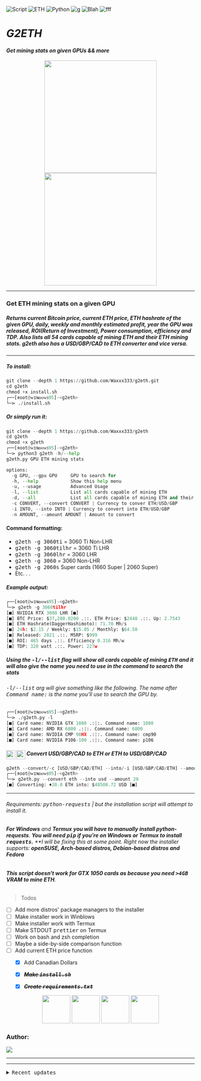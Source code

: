![Script](https://img.shields.io/badge/WaXxX-G2ETH-BF5B16?style=plastic&logo=Ethereum)
![ETH](https://img.shields.io/badge/Ethereum-3C3C3D?style=plastic&logo=Ethereum&logoColor=orange)
![Python](https://img.shields.io/badge/Python-FFD43B?style=plastic&logo=python&logoColor=darkgreen)
![g](https://img.shields.io/badge/GitHub-%2312100E.svg?&style=plastic&logo=Github&logoColor=BF5B16&?labelColor=BF5B16)
![Blah](https://img.shields.io/badge/Python3-RE-7A297B?style=plastic&logo=Python)
![fff](https://img.shields.io/badge/Python3-Requests-7A297B?style=plastic&logo=Python)


# ***G2ETH***
#### ***Get mining stats on given GPUs && more***
<p align="center">
  <img width="300" height="300" src="https://raw.githubusercontent.com/simple-icons/simple-icons/develop/icons/python.svg">
  <img width="300" height="300" src="https://imgur.com/KHidht1.png">
</p>
<!--
<p align="center">
  <img src="https://imgur.com/5KxT8pi.png" width="600" height="500">
</p><hr>-->
<hr>

### Get ETH mining stats on a given GPU
##### **Returns current Bitcoin price, current ***ETH*** price, ***ETH*** hashrate of the given GPU, daily, weekly and monthly estimated profit, year the GPU was released, ROI(Return of Investment), Power consumption, efficiency and TDP. Also lists all 54 cards capable of mining ***ETH*** and their ***ETH*** mining stats.** ***g2eth*** also has a USD/GBP/CAD to ETH converter and vice versa.
<hr>

##### To install:
```python
git clone --depth 1 https://github.com/Waxxx333/g2eth.git
cd g2eth
chmod +x install.sh
┌──[яoot@ᴡɪɴᴅᴏᴡꜱ95]-<g2eth>
└─⋗ ./install.sh
```
##### Or simply run it:
```python
git clone --depth 1 https://github.com/Waxxx333/g2eth
cd g2eth
chmod +x g2eth
┌──[яoot@ᴡɪɴᴅᴏᴡꜱ95]-<g2eth>
└─⋗ python3 g2eth -h/--help
g2eth.py GPU ETH mining stats

options:
  -g GPU, --gpu GPU     GPU to search for
  -h, --help            Show this help menu
  -u, --usage           Advanced Usage
  -l, --list            List all cards capable of mining ETH
  -d, --all             List all cards capable of mining ETH and their stats
  -c CONVERT, --convert CONVERT | Currency to conver ETH/USD/GBP
  -i INTO, --into INTO | Currency to convert into ETH/USD/GBP
  -n AMOUNT, --amount AMOUNT | Amount to convert
```
#### Command formatting: 
 - <kbd>g2eth -g 3060ti</kbd> = 3060 Ti Non-LHR
 - <kbd>g2eth -g 3060tilhr</kbd> = 3060 Ti LHR 
 - <kbd>g2eth -g 3060lhr</kbd> = 3060 LHR 
 - <kbd>g2eth -g 3060</kbd> = 3060 Non-LHR 
 - <kbd>g2eth -g 2060s</kbd> Super cards (1660 Super | 2060 Super) 
 - Etc. . .

##### Example output:
```python
┌──[яoot@ᴡɪɴᴅᴏᴡꜱ95]-<g2eth>
└─⋗ g2eth -g 3060tilhr
[■] NVIDIA RTX 3080 LHR [■]
[■] BTC Price: $37,280.0200 .::. ETH Price: $2448 .::. Up: 2.7543
[■] ETH Hashrate(DaggerHashimoto): 71.70 Mh/s
[■] 24h: $2.15 / Weekly: $15.05 / Monthly: $64.50
[■] Released: 2021 .::. MSRP: $999
[■] ROI: 465 days .::. Efficiency 0.316 Mh/w
[■] TDP: 320 watt .::. Power: 227w
``` 
 ##### ***Using the*** <kbd>-l/--list</kbd> ***flag will show all cards capable of mining <kbd>ETH</kbd> and it will also give the name you need to use in the command to search the stats***
###### <kbd>-l/--list</kbd> arg will give something like the following. The name after <kbd>Command name:</kbd> is the name you'll use to search the GPU by.
```python
┌──[яoot@ᴡɪɴᴅᴏᴡꜱ95]-<g2eth>
└─⋗ ./g2eth.py -l
[■] Card name: NVIDIA GTX 1080 .:|:. Command name: 1080
[■] Card name: AMD RX 6800 .:|:. Command name: 6800
[■] Card name: NVIDIA CMP 90HX .:|:. Command name: cmp90
[■] Card name: NVIDIA P106-100 .:|:. Command name: p106
```
##### Convert USD/GBP/CAD to ETH or ETH to USD/GBP/CAD <img src="https://raw.githubusercontent.com/simple-icons/simple-icons/develop/icons/ethereum.svg#gh-light-mode-only" alt="python" align=left width=24><img src="https://raw.githubusercontent.com/simple-icons/simple-icons/develop/icons/ethereum.svg#gh-dark-mode-only" alt="python" align=left width=24><br>
```python
g2eth --convert/-c [USD/GBP/CAD/ETH] --into/-i [USD/GBP/CAD/ETH] --amount/-n [AMOUNT]
┌──[яoot@ᴡɪɴᴅᴏᴡꜱ95]-<g2eth>
└─⋗ g2eth.py --convert eth --into usd --amount 20
[■] Converting: ♦20.0 ETH into: $48508.72 USD [■]
```
<hr>

###### Requirements: <kbd>python-requests</kbd> | but the installation script will attempt to install it. 
<!--
|Feature            |Termux | Linux | Windows | WSL
|-------------------|-----|-------|---|------------|
| Installer Compatible with    |    |✓      |  |   ✓-->
###### **For** ***Windows*** and ***Termux*** **you will have to manually install python-requests**. **You will need <kbd>pip</kbd> if you're on Windows or Termux to install <kbd>requests</kbd>.** **I will be fixing this at some point. Right now the installer supports: **openSUSE, Arch-based distros, Debian-based distros and Fedora**
###### **This script doesn't work for ***GTX 1050*** cards as because you need ***<kbd>>4GB</kbd>*** ***VRAM*** to mine ***ETH*****. 

> Todos
- [ ] Add more distros' package managers to the installer
- [ ] Make installer work in Winblows
- [ ] Make installer work with Termux
- [ ] Make STDOUT <kbd>prettier</kbd> on Termux
- [ ] Work on bash and zsh completion
- [ ] Maybe a side-by-side comparison function
- [ ] Add current ETH price function
  - [x] Add Canadian Dollars
  - [x] <strike>***Make <kbd>install.sh</kbd>***</strike> 
  - [x] <strike>***Create <kbd>requirements.txt</kbd>***</strike>


<p align="center">
  <img src="https://raw.githubusercontent.com/simple-icons/simple-icons/develop/icons/ethereum.svg" width="75" height="75">
  <img src="https://raw.githubusercontent.com/simple-icons/simple-icons/develop/icons/python.svg" width="75" height="75">
  <img src="https://raw.githubusercontent.com/simple-icons/simple-icons/develop/icons/amd.svg" width="75" height="75">
  <img src="https://raw.githubusercontent.com/simple-icons/simple-icons/develop/icons/nvidia.svg" width="75" height="75">
</p>

### Author:
<a href="https://twitter.com/waxxx333"><img src="https://img.shields.io/badge/-WaXxX-E34F26?style=plastic&logo=Windows%2095&logoColor=white"></a>

<hr><hr>
<!--
* 0.0.1
    * Work in progress
-->


<details>
  <summary><kbd>Recent updates</kbd></summary>
  <ul>
    <li><b>Added function to convert ETH to USD/GBP and vice versa</li>
    <li><b>Added function to list ALL cards and all of their stats</li>
    <li><b>Shows <kbd>+/-</kbd> ETH</li>
    </ul>
</details>
